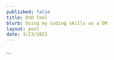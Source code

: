 ```yaml
---
published: false
title: DnD Tool
blurb: Using my coding skills as a DM
layout: post
date: 3/23/2021
---
```


...
